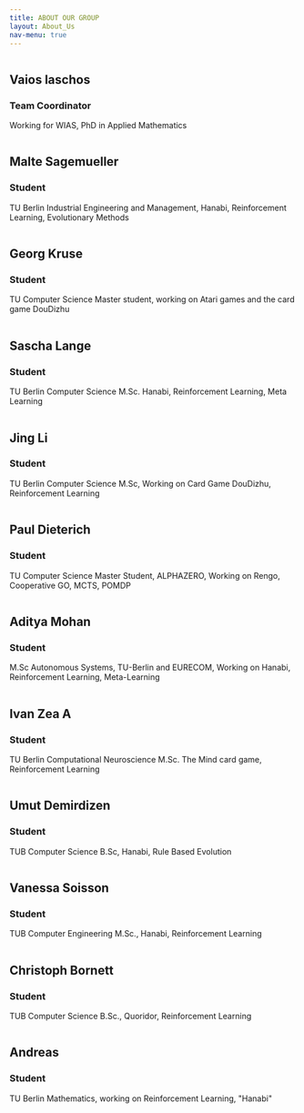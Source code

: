 ```yaml
---
title: ABOUT OUR GROUP
layout: About_Us
nav-menu: true
---
```


<div id="main">
	<div class="inner">
  <section>
            <div class="blitzcontainer">
            <div class="blitzbox">
    <div class="img-box" title="Vaios laschos" 
         ><img src="{{ site.baseurl }}/assets/images/bio/13.jpg" alt=""></div>
      <div class="contentPosition">
        <h2>Vaios laschos</h2>
        <h3>Team Coordinator</h3>
        <p>Working for WIAS, PhD in Applied Mathematics
         </p></div>
    </div>
  <div class="blitzbox">
    <div class="img-box"  title="Malte Sagemueller"
         ><img src="{{ site.baseurl }}/assets/images/bio/6.jpeg" alt=""></div>
      <div class="contentPosition"> 
      <h2>Malte Sagemueller</h2>
        <h3>Student</h3>
        <p>TU Berlin Industrial Engineering and Management, Hanabi, Reinforcement Learning, Evolutionary Methods</p>
    </div> 
    </div>
    <div class="blitzbox">
    <div class="img-box" title="Georg Kruse">
	<img src="{{ site.baseurl }}/assets/images/bio/2.PNG" alt=""></div>
       <div class="contentPosition">
        <h2>Georg Kruse</h2>
        <h3>Student</h3>
        <p>TU Computer Science Master student, working on Atari games and the card game DouDizhu</p></div>
    </div>
		<div class="blitzbox">
		<div class="img-box" title="Sascha Lange">
		<img src="{{ site.baseurl }}/assets/images/bio/8.jpg" alt=""></div>
      <div class="contentPosition">
        <h2>Sascha Lange</h2>
        <h3>Student</h3>
        <p>TU Berlin Computer Science M.Sc. Hanabi, Reinforcement Learning, Meta Learning</p></div>
    </div>
  <div class="blitzbox">
    <div class="img-box" title="Jing Li">
	<img src="{{ site.baseurl }}/assets/images/bio/5.JPG" alt=""></div>
    <div class="contentPosition">
        <h2>Jing Li</h2>
        <h3>Student</h3>
        <p>TU Berlin Computer Science M.Sc, Working on Card Game DouDizhu, Reinforcement Learning</p></div>
   </div>
  <div class="blitzbox">
    <div class="img-box" title="Paul Dieterich">
	<img src="{{ site.baseurl }}/assets/images/bio/7.jpg" alt=""></div>
    <div class="contentPosition">
        <h2>Paul Dieterich</h2>
        <h3>Student</h3>
        <p>TU Computer Science Master Student, ALPHAZERO, Working on Rengo, Cooperative GO, MCTS, POMDP</p></div>
    </div>
  <div class="blitzbox">
    <div class="img-box" title="Aditya Mohan"><img src="{{ site.baseurl }}/assets/images/bio/1.jpeg" alt=""></div>
      <div class="contentPosition">
        <h2>Aditya Mohan</h2>
        <h3>Student</h3>
        <p>M.Sc  Autonomous Systems, TU-Berlin and EURECOM, Working on Hanabi, Reinforcement Learning, Meta-Learning
        </p></div>
    </div>
  <div class="blitzbox">
    <div class="img-box" title="Ivan Zea A"><img src="{{ site.baseurl }}/assets/images/bio/4.JPG" alt=""></div>
      <div class="contentPosition">
        <h2>Ivan Zea A</h2>
        <h3>Student</h3>
        <p>TU Berlin Computational Neuroscience M.Sc. The Mind card game, Reinforcement Learning
        </p></div>
    </div>
   <div class="blitzbox">
    <div class="img-box" title="Umut Demirdizen" 
         ><img src="{{ site.baseurl }}/assets/images/bio/9.jpg" alt=""></div>
      <div class="contentPosition">
        <h2>Umut Demirdizen</h2>
        <h3>Student</h3>
        <p>TUB Computer Science B.Sc, Hanabi, Rule Based Evolution 
         </p></div>
    </div>
     <div class="blitzbox">
    <div class="img-box" title="Vanessa Soisson" 
         ><img src="{{ site.baseurl }}/assets/images/bio/10.jpg" alt=""></div>
      <div class="contentPosition">
        <h2>Vanessa Soisson</h2>
        <h3>Student</h3>
        <p>TUB Computer Engineering M.Sc., Hanabi, Reinforcement Learning
           </p></div>
    </div>
    <div class="blitzbox">
    <div class="img-box" title="Christoph Bornett" 
         ><img src="{{ site.baseurl }}/assets/images/bio/11.jpg" alt=""></div>
      <div class="contentPosition">
        <h2>Christoph Bornett</h2>
        <h3>Student</h3>
        <p>TUB Computer Science B.Sc., Quoridor, Reinforcement Learning 
         </p></div>
    </div>
    <div class="blitzbox">
    <div class="img-box" title="Andreas" 
         ><img src="{{ site.baseurl }}/assets/images/bio/12.jpg" alt=""></div>
      <div class="contentPosition">
        <h2>Andreas</h2>
        <h3>Student</h3>
        <p>TU Berlin Mathematics, working on Reinforcement Learning, "Hanabi" 
         </p></div>
    </div>
    
</div>
</section>
</div>
</div>